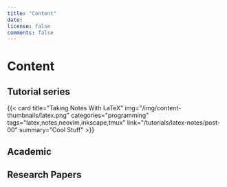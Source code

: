 ```yaml
---
title: "Content"
date:
license: false
comments: false
---
```


# Content

## Tutorial series


<div class="grid lg:grid-cols-3 md:grid-cols-2 sm:grid-cols-1 gap-3">
  {{< card title="Taking Notes With LaTeX" img="/img/content-thumbnails/latex.png" categories="programming" tags="latex,notes,neovim,inkscape,tmux" link="/tutorials/latex-notes/post-00" summary="Cool Stuff" >}}
</div>

## Academic

## Research Papers
